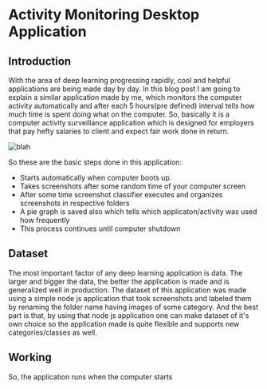 # Activity Monitoring Desktop Application

## Introduction
With the area of deep learning progressing rapidly, cool and helpful applications are being made day by day. In this blog post 
I am going to explain a similar application made by me, which monitors the computer activity automatically and after each 5 hours(pre defined) interval
tells how much time is spent doing what on the computer. So, basically it is a computer activity surveillance application
which is designed for employers that pay hefty salaries to client and expect fair work done in return.

![blah](gid_made.gif)


So these are the basic steps done in this application:

- Starts automatically when computer boots up.
- Takes screenshots after some random time of your computer screen
- After some time screenshot classifier executes and organizes screenshots in respective folders
- A pie graph is saved also which tells which applicaton/activity was used how frequently
- This process continues until computer shutdown

## Dataset
The most important factor of any deep learning application is data. The larger and bigger the data, the better the application
is made and is generalized well in production. The dataset of this application was made using a simple node js application that took screenshots and
labeled them by renaming the folder name having images of some category. And the best part is that, by using that node js application
one can make dataset of it's own choice so the application made is quite flexible and supports new categories/classes as well.

## Working
So, the application runs when the computer starts
